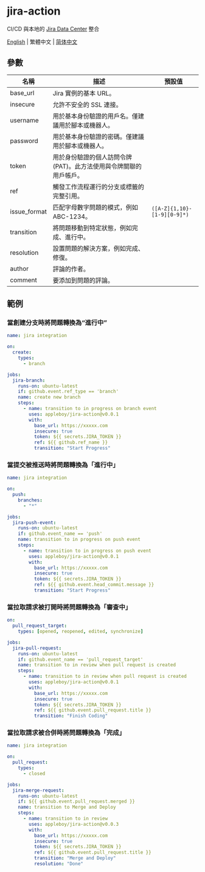 # jira-action

CI/CD 與本地的 [Jira Data Center][1] 整合

[1]: https://www.atlassian.com/software/jira/data-center

[English](./README.md) | 繁體中文 | [简体中文](./README.zh-cn.md)

## 參數

| 名稱         | 描述                                                               | 預設值                      |
| ------------ | ------------------------------------------------------------------ | --------------------------- |
| base_url     | Jira 實例的基本 URL。                                              |                             |
| insecure     | 允許不安全的 SSL 連接。                                            |                             |
| username     | 用於基本身份驗證的用戶名。僅建議用於腳本或機器人。                 |                             |
| password     | 用於基本身份驗證的密碼。僅建議用於腳本或機器人。                   |                             |
| token        | 用於身份驗證的個人訪問令牌 (PAT)。此方法使用與令牌關聯的用戶帳戶。 |                             |
| ref          | 觸發工作流程運行的分支或標籤的完整引用。                           |                             |
| issue_format | 匹配字母數字問題的模式，例如 ABC-1234。                            | `([A-Z]{1,10}-[1-9][0-9]*)` |
| transition   | 將問題移動到特定狀態，例如完成、進行中。                           |                             |
| resolution   | 設置問題的解決方案，例如完成、修復。                               |                             |
| author       | 評論的作者。                                                       |                             |
| comment      | 要添加到問題的評論。                                               |                             |

## 範例

### 當創建分支時將問題轉換為“進行中”

```yaml
name: jira integration

on:
  create:
    types:
      - branch

jobs:
  jira-branch:
    runs-on: ubuntu-latest
    if: github.event.ref_type == 'branch'
    name: create new branch
    steps:
      - name: transition to in progress on branch event
        uses: appleboy/jira-action@v0.0.1
        with:
          base_url: https://xxxxx.com
          insecure: true
          token: ${{ secrets.JIRA_TOKEN }}
          ref: ${{ github.ref_name }}
          transition: "Start Progress"
```

### 當提交被推送時將問題轉換為「進行中」

```yaml
name: jira integration

on:
  push:
    branches:
      - "*"

jobs:
  jira-push-event:
    runs-on: ubuntu-latest
    if: github.event_name == 'push'
    name: transition to in progress on push event
    steps:
      - name: transition to in progress on push event
        uses: appleboy/jira-action@v0.0.1
        with:
          base_url: https://xxxxx.com
          insecure: true
          token: ${{ secrets.JIRA_TOKEN }}
          ref: ${{ github.event.head_commit.message }}
          transition: "Start Progress"
```

### 當拉取請求被打開時將問題轉換為「審查中」

```yaml
on:
  pull_request_target:
    types: [opened, reopened, edited, synchronize]

jobs:
  jira-pull-request:
    runs-on: ubuntu-latest
    if: github.event_name == 'pull_request_target'
    name: transition to in review when pull request is created
    steps:
      - name: transition to in review when pull request is created
        uses: appleboy/jira-action@v0.0.1
        with:
          base_url: https://xxxxx.com
          insecure: true
          token: ${{ secrets.JIRA_TOKEN }}
          ref: ${{ github.event.pull_request.title }}
          transition: "Finish Coding"
```

### 當拉取請求被合併時將問題轉換為「完成」

```yaml
name: jira integration

on:
  pull_request:
    types:
      - closed

jobs:
  jira-merge-request:
    runs-on: ubuntu-latest
    if: ${{ github.event.pull_request.merged }}
    name: transition to Merge and Deploy
    steps:
      - name: transition to in review
        uses: appleboy/jira-action@v0.0.3
        with:
          base_url: https://xxxxx.com
          insecure: true
          token: ${{ secrets.JIRA_TOKEN }}
          ref: ${{ github.event.pull_request.title }}
          transition: "Merge and Deploy"
          resolution: "Done"
```
